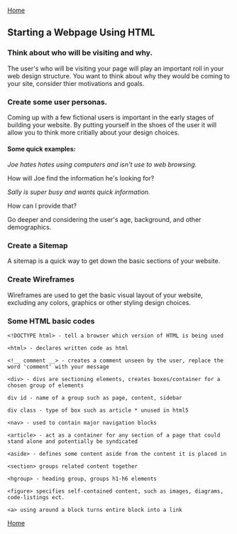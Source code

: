 [Home](README.md)

## Starting a Webpage Using HTML

### Think about who will be visiting and why.

The user's who will be visiting your page will play an important roll in your web design structure. You want to think about why they would be coming to your site, consider thier motivations and goals.

### Create some user personas.

Coming up with a few fictional users is important in the early stages of building your website. By putting yourself in the shoes of the user it will allow you to think more critially about your design choices. 

#### Some quick examples:

*Joe hates hates using computers and isn't use to web browsing.*

How will Joe find the information he's looking for? 

*Sally is super busy and wants quick information.*

How can I provide that?

Go deeper and considering the user's age, background, and other demographics.

### Create a Sitemap

A sitemap is a quick way to get down the basic sections of your website.

### Create Wireframes

Wireframes are used to get the basic visual layout of your website, excluding any colors, graphics or other styling design choices.

### Some HTML basic codes

``` 
<!DOCTYPE html> - tell a browser which version of HTML is being used

<html> - declares written code as html

<!__ comment __> - creates a comment unseen by the user, replace the word 'comment' with your message

<div> - divs are sectioning elements, creates boxes/container for a chosen group of elements

div id - name of a group such as page, content, sidebar

div class - type of box such as article * unused in html5

<nav> - used to contain major navigation blocks

<article> - act as a container for any section of a page that could stand alone and potentially be syndicated

<aside> - defines some content aside from the content it is placed in

<section> groups related content together

<hgroup> - heading group, groups h1-h6 elements

<figure> specifies self-contained content, such as images, diagrams, code-listings ect.

<a> using around a block turns entire block into a link
``` 
[Home](README.md)